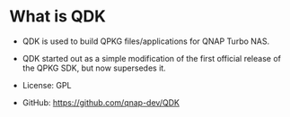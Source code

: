 # What is QDK 

* QDK is used to build QPKG files\/applications for QNAP Turbo NAS. 
* QDK started out as a simple modification of the first official release of the QPKG SDK, but now supersedes it. 

* License: GPL 

* GitHub: https://github.com/qnap-dev/QDK
